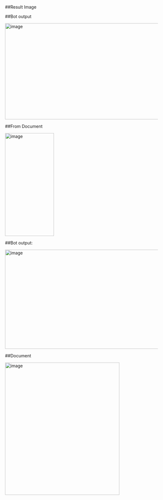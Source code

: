 ##Result Image

##Bot output

<img width="811" height="316" alt="image" src="https://github.com/user-attachments/assets/0dd9caaa-03f9-47e3-941c-dcfe75c09f49" />

##From Document

<img width="161" height="338" alt="image" src="https://github.com/user-attachments/assets/5f73d0f8-ba12-4b58-8938-1b19f1e5255a" />



##Bot output:

<img width="821" height="326" alt="image" src="https://github.com/user-attachments/assets/32fc418c-7aa3-43cf-806b-8ee203e25b5b" />

##Document

<img width="377" height="435" alt="image" src="https://github.com/user-attachments/assets/d6f9c9e1-3600-471d-ad1a-cc90da32c0c8" />

